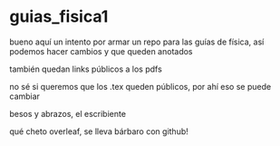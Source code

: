 # guias_fisica1

bueno aquí un intento por armar un repo para las guías de física, así podemos hacer cambios y que queden anotados

también quedan links públicos a los pdfs

no sé si queremos que los .tex queden públicos, por ahí eso se puede cambiar

besos y abrazos,
el escribiente

qué cheto overleaf, se lleva bárbaro con github!
